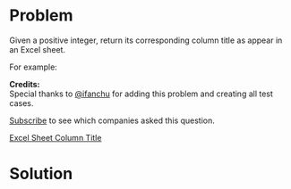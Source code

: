 
# Problem

Given a positive integer, return its corresponding column title as appear in
an Excel sheet.

For example:

**Credits:**  
Special thanks to [@ifanchu](https://leetcode.com/discuss/user/ifanchu) for
adding this problem and creating all test cases.

[Subscribe](/subscribe/) to see which companies asked this question.



[Excel Sheet Column Title](https://leetcode.com/problems/excel-sheet-column-title)

# Solution



